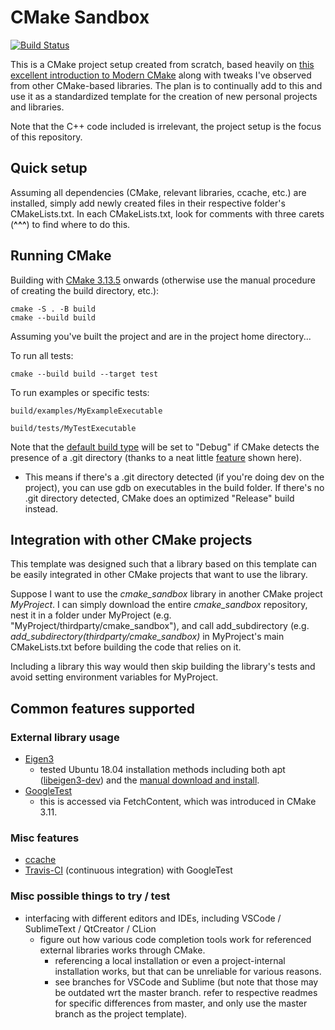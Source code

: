 # CMake Sandbox
[![Build Status](https://travis-ci.com/tedklin/cmake_sandbox.svg?branch=master)](https://travis-ci.com/tedklin/cmake_sandbox)

This is a CMake project setup created from scratch, based heavily on [this excellent introduction to Modern CMake](https://cliutils.gitlab.io/modern-cmake/) along with tweaks I've observed from other CMake-based libraries.
The plan is to continually add to this and use it as a standardized template for the creation of new personal projects and libraries.

Note that the C++ code included is irrelevant, the project setup is the focus of this repository.


## Quick setup

Assuming all dependencies (CMake, relevant libraries, ccache, etc.) are installed, simply add newly created files in their respective folder's CMakeLists.txt. In each CMakeLists.txt, look for comments with three carets (**^^^**) to find where to do this.


## Running CMake

Building with [CMake 3.13.5](https://cmake.org/cmake/help/v3.13/manual/cmake.1.html) onwards (otherwise use the manual procedure of creating the build directory, etc.):
~~~
cmake -S . -B build
cmake --build build
~~~

Assuming you've built the project and are in the project home directory...

To run all tests:
~~~
cmake --build build --target test
~~~

To run examples or specific tests:
~~~
build/examples/MyExampleExecutable

build/tests/MyTestExecutable
~~~

Note that the [default build type](https://cmake.org/cmake/help/v3.11/variable/CMAKE_BUILD_TYPE.html) will be set to "Debug" if CMake detects the presence of a .git directory (thanks to a neat little [feature](https://blog.kitware.com/cmake-and-the-default-build-type/) shown here). 
- This means if there's a .git directory detected (if you're doing dev on the project), you can use gdb on executables in the build folder. If there's no .git directory detected, CMake does an optimized "Release" build instead.


## Integration with other CMake projects

This template was designed such that a library based on this template can be easily integrated in other CMake projects that want to use the library.

Suppose I want to use the *cmake_sandbox* library in another CMake project *MyProject*. I can simply download the entire *cmake_sandbox* repository, nest it in a folder under MyProject (e.g. "MyProject/thirdparty/cmake_sandbox"), and call add_subdirectory (e.g. *add_subdirectory(thirdparty/cmake_sandbox)* in MyProject's main CMakeLists.txt before building the code that relies on it.

Including a library this way would then skip building the library's tests and avoid setting environment variables for MyProject.


## Common features supported

### External library usage
- [Eigen3](https://eigen.tuxfamily.org/dox/TopicCMakeGuide.html) 
  - tested Ubuntu 18.04 installation methods including both apt ([libeigen3-dev](https://packages.ubuntu.com/bionic/libeigen3-dev)) and the [manual download and install](http://eigen.tuxfamily.org/index.php?title=Main_Page).
- [GoogleTest](https://github.com/google/googletest)
  - this is accessed via FetchContent, which was introduced in CMake 3.11.

### Misc features
- [ccache](https://github.com/ccache/ccache)
- [Travis-CI](https://travis-ci.com/github/tedklin/cmake_sandbox) (continuous integration) with GoogleTest

### Misc possible things to try / test
- interfacing with different editors and IDEs, including VSCode / SublimeText / QtCreator / CLion
  - figure out how various code completion tools work for referenced external libraries works through CMake.
      - referencing a local installation or even a project-internal installation works, but that can be unreliable for various reasons.
      - see branches for VSCode and Sublime (but note that those may be outdated wrt the master branch. refer to respective readmes for specific differences from master, and only use the master branch as the project template).
